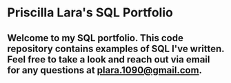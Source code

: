 # Priscilla Lara's SQL Portfolio

## Welcome to my SQL portfolio. This code repository contains examples of SQL I've written. Feel free to take a look and reach out via email for any questions at plara.1090@gmail.com.
